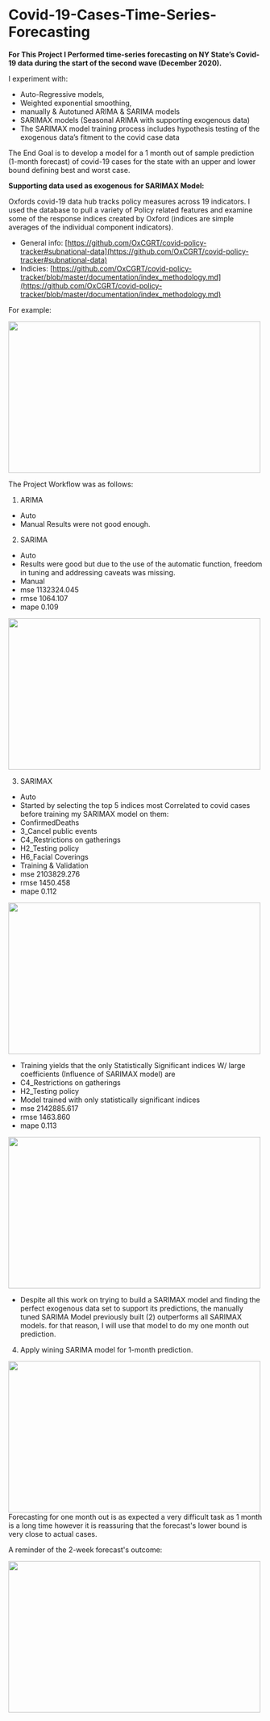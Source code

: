 # Covid-19-Cases-Time-Series-Forecasting
**For This Project I Performed time-series forecasting on NY State’s Covid-19 data during the start of the second wave (December 2020).**

I experiment with:
- Auto-Regressive models,
- Weighted exponential smoothing,
- manually & Autotuned ARIMA & SARIMA models
- SARIMAX models (Seasonal ARIMA with supporting exogenous data)
- The SARIMAX model training process includes hypothesis testing of the exogenous data’s fitment to the covid case data

The End Goal is to develop a model for a 1 month out of sample prediction (1-month forecast) of covid-19 cases for the state with an upper and lower bound defining best and worst case.

**Supporting data used as exogenous for SARIMAX Model:**

Oxfords covid-19 data hub tracks policy measures across 19 indicators. I used the database to pull a variety of Policy related features and examine some of the response indices created by Oxford (indices are simple averages of the individual component indicators).
- General info: [https://github.com/OxCGRT/covid-policy-tracker#subnational-data](https://github.com/OxCGRT/covid-policy-tracker#subnational-data)
- Indicies: [https://github.com/OxCGRT/covid-policy-tracker/blob/master/documentation/index_methodology.md](https://github.com/OxCGRT/covid-policy-tracker/blob/master/documentation/index_methodology.md)

For example:

<img src="https://github.com/kamalmukhalalaty/Covid-19-Cases-Time-Series-Forecasting/blob/main/Images/An%20Example%20of%20the%20Oxford%20Database%20Indicators.png" width="500" height="300">

The Project Workflow was as follows:

1. ARIMA
- Auto
- Manual
Results were not good enough.

2. SARIMA
- Auto
- Results were good but due to the use of the automatic function, freedom in tuning and addressing caveats was missing.
- Manual
- mse 1132324.045
- rmse 1064.107
- mape 0.109

<img src="https://github.com/kamalmukhalalaty/Covid-19-Cases-Time-Series-Forecasting/blob/main/Images/Best%202-Week%20Prediction%20(Manually%20Tuned%20SARIMA).png" width="500" height="300">

3. SARIMAX
- Auto
- Started by selecting the top 5 indices most Correlated to covid cases before training my SARIMAX model on them:
- ConfirmedDeaths
- 3_Cancel public events
- C4_Restrictions on gatherings
- H2_Testing policy
- H6_Facial Coverings
- Training & Validation
- mse 2103829.276
- rmse 1450.458
- mape 0.112

<img src="https://github.com/kamalmukhalalaty/Covid-19-Cases-Time-Series-Forecasting/blob/main/Images/SARIMAX%20UnSig.png" width="500" height="300">

- Training yields that the only Statistically Significant indices W/ large coefficients (Influence of SARIMAX model) are
- C4_Restrictions on gatherings
- H2_Testing policy
- Model trained with only statistically significant indices
- mse 2142885.617
- rmse 1463.860
- mape 0.113

<img src="https://github.com/kamalmukhalalaty/Covid-19-Cases-Time-Series-Forecasting/blob/main/Images/SARIMAX%20Top%205.png" width="500" height="300">

- Despite all this work on trying to build a SARIMAX model and finding the perfect exogenous data set to support its predictions, the manually tuned SARIMA Model previously built (2) outperforms all SARIMAX models. for that reason, I will use that model to do my one month out prediction.

4. Apply wining SARIMA model for 1-month prediction.
<img src="https://github.com/kamalmukhalalaty/Covid-19-Cases-Time-Series-Forecasting/blob/main/Images/1%20Month%20out%20prediction%20using%20Best%20Model.png" width="500" height="300">
Forecasting for one month out is as expected a very difficult task as 1 month is a long time however it is reassuring that the forecast's lower bound is very close to actual cases.

A reminder of the 2-week forecast's outcome:

<img src="https://github.com/kamalmukhalalaty/Covid-19-Cases-Time-Series-Forecasting/blob/main/Images/Best%202-Week%20Prediction%20(Manually%20Tuned%20SARIMA).png" width="500" height="300">

